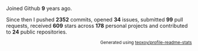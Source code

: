 Joined Github **9** years ago.

Since then I pushed **2352** commits, opened **34** issues, submitted **99** pull requests, received **609** stars across **178** personal projects and contributed to **24** public repositories.

<p align="right"><sub>Generated using <a href="https://github.com/marketplace/actions/profile-readme-stats">teoxoy/profile-readme-stats</a></sub></p>
